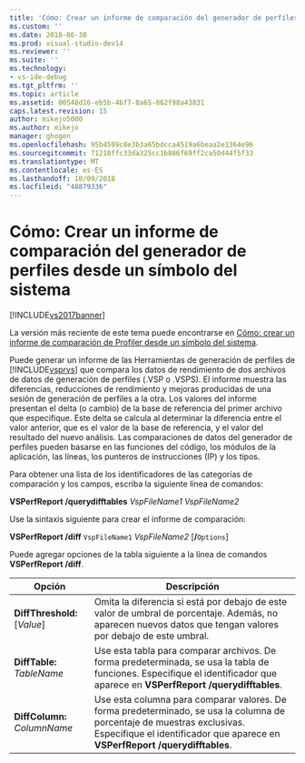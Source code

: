 ```yaml
---
title: 'Cómo: Crear un informe de comparación del generador de perfiles desde un símbolo del sistema | Microsoft Docs'
ms.custom: ''
ms.date: 2018-06-30
ms.prod: visual-studio-dev14
ms.reviewer: ''
ms.suite: ''
ms.technology:
- vs-ide-debug
ms.tgt_pltfrm: ''
ms.topic: article
ms.assetid: 00548d16-eb5b-46f7-8a65-862f98a43831
caps.latest.revision: 15
author: mikejo5000
ms.author: mikejo
manager: ghogen
ms.openlocfilehash: 95b4599c8e3b3a65bdcca4519a6beaa2e1364e96
ms.sourcegitcommit: 71218ffc33da325cc1b886f69ff2ca50d44f5f33
ms.translationtype: MT
ms.contentlocale: es-ES
ms.lasthandoff: 10/09/2018
ms.locfileid: "48879336"
---
```

# <a name="how-to-create-a-profiler-comparison-report-from-a-command-prompt"></a>Cómo: Crear un informe de comparación del generador de perfiles desde un símbolo del sistema
[!INCLUDE[vs2017banner](../includes/vs2017banner.md)]

La versión más reciente de este tema puede encontrarse en [Cómo: crear un informe de comparación de Profiler desde un símbolo del sistema](https://docs.microsoft.com/visualstudio/profiling/how-to-create-a-profiler-comparison-report-from-a-command-prompt).  
  
Puede generar un informe de las Herramientas de generación de perfiles de [!INCLUDE[vsprvs](../includes/vsprvs-md.md)] que compara los datos de rendimiento de dos archivos de datos de generación de perfiles (.VSP o .VSPS). El informe muestra las diferencias, reducciones de rendimiento y mejoras producidas de una sesión de generación de perfiles a la otra. Los valores del informe presentan el delta (o cambio) de la base de referencia del primer archivo que especifique. Este delta se calcula al determinar la diferencia entre el valor anterior, que es el valor de la base de referencia, y el valor del resultado del nuevo análisis. Las comparaciones de datos del generador de perfiles pueden basarse en las funciones del código, los módulos de la aplicación, las líneas, los punteros de instrucciones (IP) y los tipos.  
  
 Para obtener una lista de los identificadores de las categorías de comparación y los campos, escriba la siguiente línea de comandos:  
  
 **VSPerfReport /querydifftables**  *VspFileName1* *VspFileName2*  
  
 Use la sintaxis siguiente para crear el informe de comparación:  
  
 **VSPerfReport /diff**  `VspFileName1` *VspFileName2* [**/**`Options`]  
  
 Puede agregar opciones de la tabla siguiente a la línea de comandos **VSPerfReport /diff**.  
  
|Opción|Descripción|  
|------------|-----------------|  
|**DiffThreshold:**[*Value*]|Omita la diferencia si está por debajo de este valor de umbral de porcentaje. Además, no aparecen nuevos datos que tengan valores por debajo de este umbral.|  
|**DiffTable:** *TableName*|Use esta tabla para comparar archivos. De forma predeterminada, se usa la tabla de funciones. Especifique el identificador que aparece en **VSPerfReport /querydifftables**.|  
|**DiffColumn:** *ColumnName*|Use esta columna para comparar valores. De forma predeterminado, se usa la columna de porcentaje de muestras exclusivas. Especifique el identificador que aparece en **VSPerfReport /querydifftables**.|



